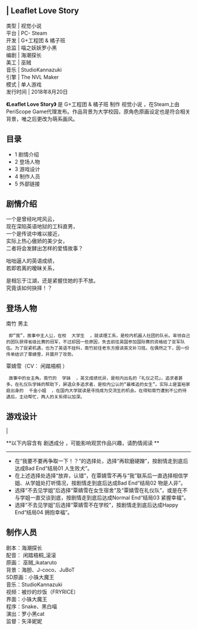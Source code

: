 |  Leaflet Love Story  
---  
类型  |  视觉小说   
平台  |  PC-  Steam   
开发  |  G+工程团  & 橘子班   
总监  |  喵之妖妖罗小黑   
编剧  |  海潮探长   
美工  |  巫贼   
音乐  |  StudioKannazuki   
引擎  |  The NVL Maker   
模式  |  单人游戏   
发行时间  |  2018年8月20日   
  
**《Leaflet Love Story》** 是  G+工程团  & 橘子班  制作  视觉小说  ，在Steam上由PeriScope
Game代理发布。作品背景为大学校园，原角色原画设定也是符合相关背景，唯之后更改为萌系画风。

##  目录

  * 1  剧情介绍 
  * 2  登场人物 
  * 3  游戏设计 
  * 4  制作人员 
  * 5  外部链接 

##  剧情介绍

一个是曾经叱咤风云，  
现在深陷英语地狱的工科直男，  
一个是传说中难以接近，  
实际上热心傲娇的美少女，  
二者将会发酵出怎样的爱情故事？  
  
咄咄逼人的英语成绩，  
若即若离的暧昧关系，  
  
是相忘于江湖，还是紧握住她的手不放。  
究竟该如何抉择！？

##  登场人物

南竹  男主

     即“我”，故事中主人公，在校  大学生  ，就读理工系，是校内机器人社团的队长。率领自己的团队获得省级比赛的冠军，不过却因一些原因，失去前往英国参加国际赛的资格给了亚军队伍。为了捉紧机遇，也为了英语不挂科，南竹前往老东方报读英文补习班。在偶然之下，因一份传单结识了覃婧雪，并展开了攻势。 

覃婧雪（CV：  闲踏梧桐  ）

     故事中的女主角。南竹的  学妹  ，英文成绩优异，是校内出名的「礼仪之花」，追求者甚多。在礼仪队学姊的帮助下，屏退众多追求者，是校内公认的“最难追的女生”。实际上是富裕家庭出身的  千金小姐  ，在国内大学就读是寻找成为交流生的机会。在得知南竹遭到不公的待遇后，主动帮忙，两人的关系得以加深。 

##  游戏设计

|

**以下内容含有 剧透成分  ，可能影响观赏作品兴趣，请酌情阅读 **  
  
---  
  
  * 在“我要不要再争取一下！？”的选择处，选择“再软磨硬蹭”，按剧情走到底后达成Bad End“结局01 人生败犬”。 
  * 在上述选择处选择“放弃，认错”，在覃婧雪不再与“我”联系后一直选择相信学姐、从学姐处打听情况，按剧情走到底后达成Bad End“结局02 物是人非”。 
  * 选择“不去见学姐”后选择“覃婧雪在女生宿舍”及“覃婧雪在礼仪队”，或是在不与学姐一直交谈到底，按剧情走到底后达成Normal End“结局03 紧握幸福”。 
  * 选择“不去见学姐”后选择“覃婧雪不在学校”，按剧情走到底后达成Happy End“结局04 拥抱幸福”。 

  
  
##  制作人员

剧本：海潮探长  
配音：  闲踏梧桐_滚滚  
原画：  巫贼_ikataruto  
背景：海胆、J-coco、JuBoT  
SD原画：小铢大魔王  
音乐：StudioKannazuki  
视频：被炒的炒饭（FRYRICE）  
界面：小铢大魔王  
程序：Snake、黑白喵  
演出：罗小黑cat  
监督：矢泽妮妮